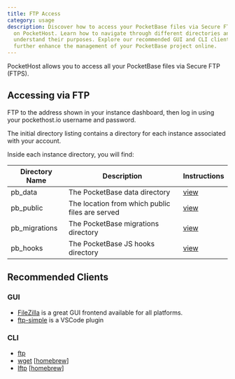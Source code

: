 ```yaml
---
title: FTP Access
category: usage
description: Discover how to access your PocketBase files via Secure FTP (FTPS)
  on PocketHost. Learn how to navigate through different directories and
  understand their purposes. Explore our recommended GUI and CLI clients to
  further enhance the management of your PocketBase project online.
---
```


PocketHost allows you to access all your PocketBase files via Secure FTP (FTPS).

## Accessing via FTP

FTP to the address shown in your instance dashboard, then log in using your pockethost.io username and password.

The initial directory listing contains a directory for each instance associated with your account.

Inside each instance directory, you will find:

| Directory Name | Description                                     | Instructions                                            |
| -------------- | ----------------------------------------------- | ------------------------------------------------------- |
| pb_data        | The PocketBase data directory                   | [view](https://pocketbase.io/docs/going-to-production/) |
| pb_public      | The location from which public files are served | [view](https://pocketbase.io/docs)                      |
| pb_migrations  | The PocketBase migrations directory             | [view](https://pocketbase.io/docs/migrations/)          |
| pb_hooks       | The PocketBase JS hooks directory               | [view](https://pocketbase.io/docs/js-overview/)         |

## Recommended Clients

### GUI

- [FileZilla](https://filezilla-project.org/) is a great GUI frontend available for all platforms.
- [ftp-simple](https://marketplace.visualstudio.com/items?itemName=humy2833.ftp-simple) is a VSCode plugin

### CLI

- [ftp](https://ftp.gnu.org/)
- [wget](https://www.gnu.org/software/wget/) \[[homebrew](https://formulae.brew.sh/formula/wget)]
- [lftp](https://lftp.yar.ru/) \[[homebrew](https://formulae.brew.sh/formula/lftp)]
